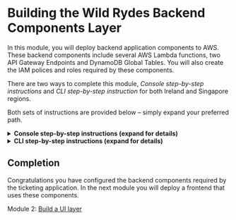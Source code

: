 # Building the Wild Rydes Backend Components Layer

In this module, you will deploy backend application components to AWS. These
backend components include several AWS Lambda functions, two API Gateway Endpoints and
DynamoDB Global Tables. You will also create the IAM polices and roles required by
these components.

There are two ways to complete this module, *Console step-by-step
instructions* and *CLI step-by-step instruction* for both Ireland and Singapore regions.
<!-- For learning purposes, we recommend that workshop participants step through the *Console step-by-step
instructions* while deploying the primary Ireland region, and then for time reasons,
use the provided CloudFormation instructions to quickly set up the second Singapore
region during module 3. --> 

Both sets of instructions are provided below – simply expand your preferred path.

<details>
<summary><strong>Console step-by-step instructions (expand for details)</strong></summary>

The following objects will be used as you create the resources in the console for this module:

* `wild-rydes-dynamodb-get.json` - This is the policy needed in order to read
  from DynamoDB using the `tickets-get.js` and `health-check.js` Lambda functions
* `wild-rydes-dynamodb-post.json` - This is the policy needed in order to write
  to DynamoDB using the `tickets-post.js` Lambda function
* `health-check.js` - Lambda function for checking the status of our application health
* `tickets-get.js` - Lambda function triggered by API Gateway to put application data
  into DynamoDB
* `tickets-post.js` - Lambda function triggered by API Gateway to read application
  data from DynamoDB

There are several steps needed to deploy the API and Lambda functions via the
console. The basic steps are:

1. Create the appropriate IAM policies and roles our three AWS Lambda functions
2. Create the required Amazon DynamoDB Global table
3. Create the three AWS Lambda functions (both Ireland and Singapore)
4. Create the Amazon API Gateway for the region you are currently deploying (both Ireland and Singapore)
5. Testing to ensure our backend components are all working as expected

## 1. Create IAM Policies and Roles

Let’s go ahead and create all the needed polices and roles for our workshop.
Because IAM roles and policies are global in nature, you only need to do this once.
 
Log into the AWS Console then select the **IAM** service. Now select
**Policies** from the left and click on the **Create policy** button.  Then
select the *JSON* tab and paste the code below into the editing window.

Download policy: [TicketGetPolicy](wild-rydes-dynamodb-get.json)

**IMPORTANT** When downloading each policy, click on *Raw* before you copy in order
to avoid validation errors when you paste the *JSON* into the AWS Console.

![Create Policy](images/create-policy-1.png)

Click on **Review Policy**

Name your policy `TicketGetPolicy` and click **Create policy**.

![Create Policy Editor](images/create-policy-2.png)

Now repeat these exact same steps in order to create the 
following additional policy that will be needed during the workshop.

**Download policy**: [TicketPostPolicy](wild-rydes-dynamodb-post.json)

Next you will create the two roles that correspond to the two polices that
were just created. Each of these roles will be used by a different Lambda
function thereby limiting the permissions of each function. This follows an
AWS Best Practice of granting [least privilege](http://docs.aws.amazon.com/IAM/latest/UserGuide/best-practices.html#grant-least-privilege).

In the Console, select the **IAM** service and choose **Roles** from the left,
and click on the “Create role” button:

![Create Role](images/create-role-1.png)

Select the type of “AWS Service” and choose Lambda from the list below then
select **Next: Permissions**.

![Choose Role Type](images/create-role-lambda.png)

Find the `TicketGetPolicy` policy you just created on the next screen
and select **Next: Review** (Hint: Use the *Customer Managed* filter).

![Select Policy to Role](images/create-role-select-policy.png)

On the next screen, enter `TicketGetRole` for the Role Name and select **Create role**.

![Choose Role Final](images/create-role-final.png)

Repeat the same steps for creating the role of `TicketPostRole` and attaching
the corresponding policy you created earlier.

## 2. Create the DynamoDB Global Table

Next we will create the DynamoDB Table for our application data. Ensure you
are set to the region you are currently deploying -  Ireland (eu-west-1) 
in the upper right corner of the console. <!-- If
you mistakenly create the DynamoDB table in the wrong region, the application
will not work. --> 

In the console, open **DynamoDB** (it can be found under Database).  Select
**Create Table**. Your screen may be slightly different depending on whether
this is your first DynamoDB table in this region or not.

![DymamoDB Create Button](images/dynamodb-create-button.png)

For the table name, enter `SXRTickets` and enter `id` as the Primary Key
Partition Key and keep *String* as the type, then click **Create**.
This table will serve as the first replica table in a new global table, 
and will be the prototype for other replica tables that you add later. 

![DymamoDB Create SXRTickets](images/dynamodb-create-sxrtickets.png)

Choose the **Global Tables** tab, and then choose **Enable streams**. Leave 
the View type at its default value (New and old images). 

![DymamoDB Global Table Create](images/dynamodb-create-globaltable2.png)

Choose **Add region**, and then choose another region where you want to 
deploy another replica table. In this case, choose **Asia Pacific (Singapore)**, 
and then choose **Continue**. This will start the table creation process in
Singapore region.

![DymamoDB Global Table Add Region](images/dynamodb-create-gtregion2.png)

The **Global Table** tab for the selected table will show that the table is
replicated in multiple regions.

![DymamoDB Global Table Tab](images/dynamodb-create-globaltable2.png)

That's all that is required for now to set up the table.

## 3. Create three Lambda functions (#section3)

Next, you will create three Lambda functions. First, navigate to **Lambda** in
the console (again ensuring you are still in the correct region - Ireland) and click
**Create a function**.

![Create Lambda function](images/create-lambda-function.png)

Next select “Author from scratch”.

![Lambda author from scratch](images/lambda-author-scratch.png)

Name your first function `TicketGetFunction` and assign the role with the **matching**
name you created previously to it and click **Create function**. 

On the next screen, ensure the runtime is `Node.js 6.10`.  If it isn’t, simply
select it. For the Handler, enter `tickets-get.handler`, and modify the `index.js` name to `tickets-get.js` 
using Rename. Then paste the following code into the
editor you see on your screen:

[TicketGetFunction](tickets-get.js)

Next, under `Environment Variables`, enter the key **TABLE_NAME** and the value **SXRTickets**.

*Note that entering these Environment Variables exactly as shown is very important -
your function will not work - case matters.*

![Create Lambda Wild Rydes Get](images/create-lambda-ticket-get2.png)

Once everything is set correctly, click **Save** near the top center of the screen.

We still need to create two more lambda functions.  All of them use `Node.js 6.10`
as the runtime.  Repeat the same steps you used above.  The table below provides the
information needed for all three functions.  Note that you have already done the first one.

| Function Name          | Handler Name          | Execution Role                  | Env Var Key   | Env Var Value  |
| ---------------------  | --------------------- | ------------------------------- | ------------- | -------------- |
| [TicketGetFunction](tickets-get.js)  | tickets-get.handler   | TicketGetRole           | TABLE_NAME    | SXRTickets     |
| [TicketPostFunction](tickets-post.js)  | tickets-post.handler   | TicketPostRole           | TABLE_NAME    | SXRTickets     |
| [SXRHealthCheckFunction](health-check.js) | health-check.handler  | TicketGetRole           | TABLE_NAME    | SXRTickets     |

Note that proper capitalization matters with `Environment Variables`.  Improper
case will cause issues later in the workshop.

## 4. Create API Gateway Endpoint

In the console, under Application Services, open Amazon API Gateway and click on
**Get Started**.  Click on **OK** if you are given a *Create Example API* dialogue.

![Create Example API](images/create-example-api.png)

Select **New API** and enter the API Name of `wild-rydes-api` and choose the
Endpoint Type of *Regional* and then click **Create API**.

![Create new API](images/create-new-api.png)

Next, from the *Actions* drop-down, choose **Create Resource** and name the resource
`ticket` and select the *Enable API Gateway CORS* option and then click **Create Resource**.

![Create api child CORS](images/api-child-resource-cors.png)

Repeat the same steps one more time, this time creating the resource `health`.
Ensure this resource is at the same level (directly below the root) as `ticket`.

![ticket and heath visual](images/api-ticket-health.png)

Next we will create two methods – one for GET and one for POST. 

Select `ticket` under *resources*, and from the *Actions* drop-down select
**Create Method** and then choose `GET` as your first method and select the
check-box to confirm creation:

![Create api method get](images/api-method-get.png)

Keep *Lambda Function* selected, enable *Use Lambda Proxy Integration* and choose
`eu-west-1` as the Lambda Region and then start typing in the Lambda Function box
and choose *TicketGetFunction* and then click **Save**.

![Setup api method get](images/api-method-get-setup.png)

Click OK when asked to *Add Permission to Lambda Function*.

![api lambda permission](images/api-lambda-permission.png)

Repeat this step one more time but choose the POST method this time. Ensure you
choose *TicketPostFunction* as your function this time.

Last we will create a `GET` method under the `health` resource.  You will select
the *SXRHealthCheckFunction* for the Lambda function.

![Setup api method health get post](images/api-method-health-get-setup.png)

Again, click **OK** when asked to *Add Permission to Lambda Function*.

Finally, we will enable Cross-Origin.
Select `ticket` under *resources*, and from the *Actions* drop-down select **Enable CORS**.

![actions enable cors apigw](images/actions-enable-cors.png)

Simply Accept the Default Settings and click on the
 **Enable CORS and Replace Existing CORS Headers** button:

![accept replace cors apigw](images/accept-replace-cors.png)

Click **Yes, replace existing values** if prompted.

Repeat the same step once more time, this time choosing `health` as the resource.

Next we will deploy the API – this is done from the *Actions* pull-down, selecting *Deploy API*.

![deploy api to prod](images/deploy-api-prod.png)

Then select *New Stage* for Deployment Stage and enter the Stage Name of `prod` and
click **Deploy**.  Note that *prod* needs to be all lowercase or you will run into
problems later on.

![deploy api to prod](images/deploy-api-prod-new-stage.png)

## 5. Test your API Gateway Endpoints

While still in API Gateway, select **Stages** from the left menu under your
API Endpoint.  Next, expand "prod", and select `POST` or `GET` from the *ticket*
resource (either choice will provide the same API URL).

![Test the API Gateway EndPoint](images/test-api-gateway-endpoint.png)

You'll see a link to your API EndPoint. **Click** on the link and you should
see something like the below in your browser if the test is successful:

    {
        "body":"{"Items":[],"Count":0,"ScannedCount":0}"
    }

You can also perform the same test but select `GET` from the *health* resource
instead.  You should get something like the following in your browser:

    {
        "region":"eu-west-1",
        "message":"Successful response reading from DynamoDB table."
    }

Make note of the API Endpoint URL - you will need this in Module 2_UI.

You have now completed the setup of all the API and backend components needed for
your primary region. Go to **Singapore** region and create the same **three Lambda Functions ([## 3.](#section3)) 
and API Gateway Endpoint (## 4.)**.

</details>

<details>
<summary><strong>CLI step-by-step instructions (expand for details)</strong></summary>


Navigate to the `1_API` folder within your local Git repository and take a look at the
files within. You will see several files - here are descriptions of each:

* `wild-rydes-api.yaml` – This is a CloudFormation template (using SAM syntax) that
  describes the infrastructure needed to for the API and how each component should be configured.
* `tickets-get.js` – This is the Node.js code required by our Lambda function needed
  to retrieve tickets from DynamoDB
* `tickets-post.js` – This is the Node.js code required by our second Lambda function
  to create new tickets in DynamoDB
* `health-check.js` - Lambda function for checking the status of our application health


There is no modification necessary to this application code so we can go ahead and
deploy it to AWS. Since it comes with a CloudFormation template, we can use this to
upload our code and create all of the necessary AWS resources for us rather than doing
this manually using the console which would take much longer. 
<!--We recommend deploying the
primary region using the Console step-by-step instructions and then deploying the failover
region using the CloudfFormation template. 
--> 
Feel free to open the template and take a look at the resources it is creating and how they are defined.

## 1. Create an S3 bucket to store the app code

We'll first need a bucket to store our AWS Lambda source code in AWS.

#### High-level Instructions

Go ahead and create a bucket for each region using the AWS Console or the CLI. S3 bucket names must be
globally unique so choose a name for your bucket using something unique to you such as
your name e.g. `wildrydes-firstname-lastname`. If you get an error that your bucket name
already exists, try adding additional numbers or characters until you find an unused name.

You can create a bucket using the CLI with the following command:

*Ireland Bucket* (choose a unique bucket name)
     aws s3 mb s3://wildrydes-multiregion-firstname-lastname-eu-west-1 --region eu-west-1
*Singapore Bucket*
     aws s3 mb s3://wildrydes-multiregion-firstname-lastname-ap-southeast-1 --region ap-southeast-1

Note that in this and in the following CLI commands, we are explicitly passing in the
region. Like many things in AWS, S3 buckets are regional. If you do not specify a region,
a default will be used which may not be what you want.

## 2. Package up the API code and push to S3

Because this is a SAM Template, we must first package it. This process will upload the
source code to our S3 bucket and generate a new template referencing the code in S3
where it can be used by AWS Lambda.

#### High-level instructions

Go ahead and create two new Lambda functions using the the Node.js code from
`tickets-post.js` and `tickets-get.js`.

You can do this using the following CLI command. Note that you must replace
`[bucket-name]` in this command with the bucket you just created):

*Ireland*

    aws cloudformation package \
    --region eu-west-1 \
    --template-file wild-rydes-api.yaml \
    --output-template-file wild-rydes-api-output.yaml \
    --s3-bucket [Ireland bucket_name_you_created_above]

<!--
**IMPORTANT** DO NOT deploy any resources to Singapore during your initial pass
on Module 1. You will come back in Module 3 and then deploy the same components
to Singapore. We are providing the commands for both regions here for your
convenience.
-->

*Singapore* 

    aws cloudformation package \
    --region ap-southeast-1 \
    --template-file wild-rydes-api.yaml \
    --output-template-file wild-rydes-api-output-ap-southeast-1.yaml \
    --s3-bucket [Singapore bucket_name_you_created_above]


If all went well, you should get a success message and instructions to deploy your new template.

## 3. Deploy a stack of resources

Next, we need to spin up the resources needed to run our code and expose it as an API.

#### High-level instructions

You can now take the newly generated templates and use them to create resources in AWS.
Go ahead and run the following CLI command:

*Ireland*

    aws cloudformation deploy \
    --region eu-west-1 \
    --template-file wild-rydes-api-output.yaml \
    --stack-name wild-rydes-api \
    --capabilities CAPABILITY_IAM

<!--
**IMPORTANT** DO NOT deploy any resources to Singapore during your initial pass
on Module 1. You will come back in Module 3 and then deploy the same components
to Singapore. We are providing the commands for both regions here for your
convenience.
-->

*Singapore* 

    aws cloudformation deploy \
    --region ap-southeast-1 \
    --template-file wild-rydes-api-output-ap-southeast-1.yaml \
    --stack-name wild-rydes-api \
    --capabilities CAPABILITY_IAM


This command may take a few minutes to run. In this time you can hop over to the console
and watch all of the resources being created for you. Open up the AWS Console in your browser
and check you are in the respective regions (EU Ireland or Asia Pacific Singapore) before selecting the CloudFormation
service from the menu. You should check your stack listed as `wild-rydes-api`. You can click
on this stack to see all of the resources it created.

Once your stack has successfully completed, navigate to the Outputs tab of your stack
where you will find an API URL. Take note of this URL as we will need it later to configure
the website UI in the next module.

You can also take a look at some of the other resources created by this template. Under
the Resources section of the Cloudformation stack you can click on the Lambda functions
and the API Gateway. Note how the gateway was configured with the `GET` method calling
our `TicketGetFunction` Lambda function and the `POST` method calling our `TicketPostFunction`
Lambda function. You can also see that an empty DynamoDB table was set up as well as IAM
roles to allow our functions to speak to DynamoDB.

Now, you can confirm that your API is working by copying your API URL and appending `/ticket`
to it before navigating to it into your browser. It should return the following:

    {"Items":[],"Count":0,"ScannedCount":0}

You can also run the health check by copying your API URL and appending `/health`
to it before navigating to it into your browser. It should return the following:

    {
        "region":"eu-west-1",
        "message":"Successful response reading from DynamoDB table."
    }

Make note of the API Endpoint URL - you will need this in Module 2_UI.

#### Enable DynamoDB Global Table using CLI

**IMPORTANT** DyanmoDB Global Tables doesn't support the CloudFormation yet, we need to create a
global table using the console or AWS CLI (To create a global table using the console, you can refer 
to the '2. Create the DynamoDB Global Table' section under 'Console step-by-step instructions'). 

Follow the steps to create a global table (SXRTickets) consisting of replica tables in the Ireland and 
Singapore regions using the AWS CLI. 

*Enable Streaming on DynamoDB*
_Ireland_

    aws dynamodb update-table --table-name SXRTickets \
    --stream-specification StreamEnabled=true,StreamViewType=NEW_AND_OLD_IMAGES \
    --region eu-west-1 

_Singapore_

    aws dynamodb update-table --table-name SXRTickets \
    --stream-specification StreamEnabled=true,StreamViewType=NEW_AND_OLD_IMAGES \
    --region ap-southeast-1


*Enable DynamoDB Global Table between Ireland and Singapore*

    aws dynamodb create-global-table \
    --global-table-name SXRTickets \
    --replication-group RegionName=eu-west-1 RegionName=ap-southeast-1 \
    --region eu-west-1


</details>

## Completion

Congratulations you have configured the backend components required by the
ticketing application. In the next module you will deploy a frontend that uses
these components.

Module 2: [Build a UI layer](../2_UI/README.md)
